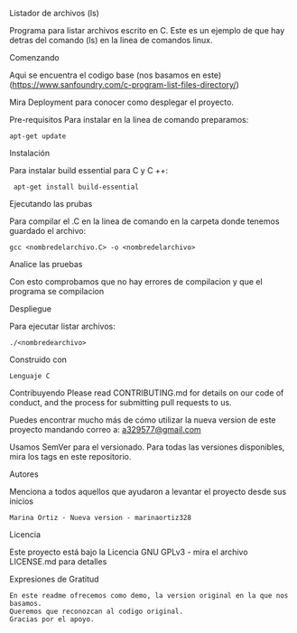 Listador de archivos (ls)

Programa para listar archivos escrito en C.
Este es un ejemplo de que hay detras del comando (ls) en la linea de comandos linux.

Comenzando

Aqui se encuentra el codigo base (nos basamos en este) (https://www.sanfoundry.com/c-program-list-files-directory/)

Mira Deployment para conocer como desplegar el proyecto.

Pre-requisitos
Para instalar en la linea de comando preparamos:
	
	apt-get update


Instalación

Para instalar build essential para C y C ++:
	
	 apt-get install build-essential


Ejecutando las prubas

Para compilar el .C en la linea de comando en la carpeta donde tenemos guardado el archivo:
	
	gcc <nombredelarchivo.C> -o <nombredelarchivo>


Analice las pruebas 

Con esto comprobamos que no hay errores de compilacion y que el programa se compilacion


Despliegue 

Para ejecutar listar archivos:
	
	./<nombredearchivo>

Construido con

	Lenguaje C

Contribuyendo
Please read CONTRIBUTING.md for details on our code of conduct, and the process for submitting pull requests to us.

Puedes encontrar mucho más de cómo utilizar la nueva version de este proyecto mandando correo a:
	a329577@gmail.com

Usamos SemVer para el versionado. Para todas las versiones disponibles, mira los tags en este repositorio.

Autores

Menciona a todos aquellos que ayudaron a levantar el proyecto desde sus inicios

    Marina Ortiz - Nueva version - marinaortiz328

Licencia

Este proyecto está bajo la Licencia GNU GPLv3 - mira el archivo LICENSE.md para detalles

Expresiones de Gratitud 

    En este readme ofrecemos como demo, la version original en la que nos basamos.
    Queremos que reconozcan al codigo original.
    Gracias por el apoyo.
	
